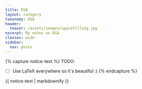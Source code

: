 ```yaml
---
title: DSA
layout: category
taxonomy: DSA
header:
  teaser: /assets/images/spacefilling.jpg
excerpt: My notes on DSA
classes: wide
sidebar:
  nav: posts
---
```


{% capture notice-text %}
TODO:  
- [ ] Use LaTeX everywhere so it's beautiful :)
{% endcapture %}

<div class="notice--warning">
  {{ notice-text | markdownify }}
</div>
